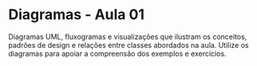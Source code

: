 # Diagramas - Aula 01

Diagramas UML, fluxogramas e visualizações que ilustram os conceitos, padrões de design e relações entre classes abordados na aula. Utilize os diagramas para apoiar a compreensão dos exemplos e exercícios.
